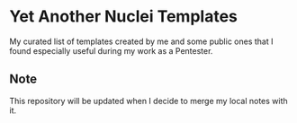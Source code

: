 # Yet Another Nuclei Templates

My curated list of templates created by me and some public ones that I found especially useful during my work as a Pentester.

## Note

This repository will be updated when I decide to merge my local notes with it.
